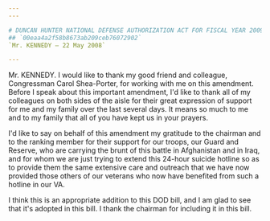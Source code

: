 ```yaml
---
---

# DUNCAN HUNTER NATIONAL DEFENSE AUTHORIZATION ACT FOR FISCAL YEAR 2009
## `00eaa4a2f58b8673ab209ceb76072902`
`Mr. KENNEDY — 22 May 2008`

---
```



Mr. KENNEDY. I would like to thank my good friend and colleague, 
Congressman Carol Shea-Porter, for working with me on this amendment. 
Before I speak about this important amendment, I'd like to thank all of 
my colleagues on both sides of the aisle for their great expression of 
support for me and my family over the last several days. It means so 
much to me and to my family that all of you have kept us in your 
prayers.

I'd like to say on behalf of this amendment my gratitude to the 
chairman and to the ranking member for their support for our troops, 
our Guard and Reserve, who are carrying the brunt of this battle in 
Afghanistan and in Iraq, and for whom we are just trying to extend this 
24-hour suicide hotline so as to provide them the same extensive care 
and outreach that we have now provided those others of our veterans who 
now have benefited from such a hotline in our VA.

I think this is an appropriate addition to this DOD bill, and I am 
glad to see that it's adopted in this bill. I thank the chairman for 
including it in this bill.